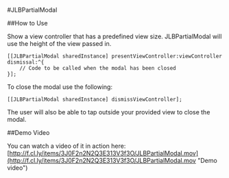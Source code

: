 #JLBPartialModal

##How to Use

Show a view controller that has a predefined view size. JLBPartialModal will use the height of the view passed in.

	[[JLBPartialModal sharedInstance] presentViewController:viewController dismissal:^{
		// Code to be called when the modal has been closed
	}];

To close the modal use the following:

	[[JLBPartialModal sharedInstance] dismissViewController];

The user will also be able to tap outside your provided view to close the modal.


##Demo Video

You can watch a video of it in action here: [http://f.cl.ly/items/3J0F2n2N2Q3E313V3f3O/JLBPartialModal.mov](http://f.cl.ly/items/3J0F2n2N2Q3E313V3f3O/JLBPartialModal.mov "Demo video")
